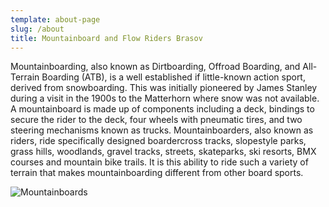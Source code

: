 ```yaml
---
template: about-page
slug: /about
title: Mountainboard and Flow Riders Brasov
---
```

Mountainboarding, also known as Dirtboarding, Offroad Boarding, and All-Terrain Boarding (ATB), is a well established if little-known action sport, derived from snowboarding. This was initially pioneered by James Stanley during a visit in the 1900s to the Matterhorn where snow was not available. A mountainboard is made up of components including a deck, bindings to secure the rider to the deck, four wheels with pneumatic tires, and two steering mechanisms known as trucks. Mountainboarders, also known as riders, ride specifically designed boardercross tracks, slopestyle parks, grass hills, woodlands, gravel tracks, streets, skateparks, ski resorts, BMX courses and mountain bike trails. It is this ability to ride such a variety of terrain that makes mountainboarding different from other board sports.

![Mountainboards](/assets/toys.jpg "Mountainboards")
